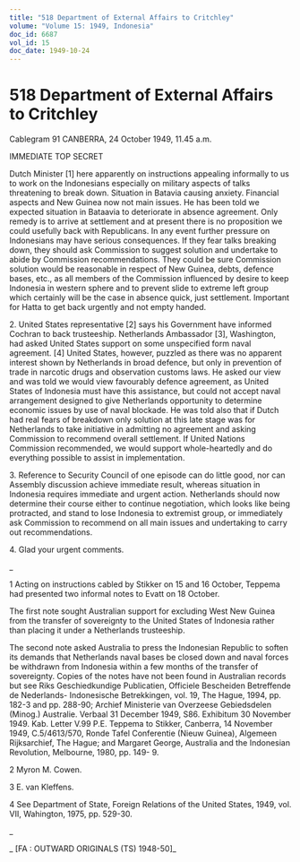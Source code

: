 ```yaml
---
title: "518 Department of External Affairs to Critchley"
volume: "Volume 15: 1949, Indonesia"
doc_id: 6687
vol_id: 15
doc_date: 1949-10-24
---
```


# 518 Department of External Affairs to Critchley

Cablegram 91 CANBERRA, 24 October 1949, 11.45 a.m.

IMMEDIATE TOP SECRET

Dutch Minister [1] here apparently on instructions appealing informally to us to work on the Indonesians especially on military aspects of talks threatening to break down. Situation in Batavia causing anxiety. Financial aspects and New Guinea now not main issues. He has been told we expected situation in Bataavia to deteriorate in absence agreement. Only remedy is to arrive at settlement and at present there is no proposition we could usefully back with Republicans. In any event further pressure on Indonesians may have serious consequences. If they fear talks breaking down, they should ask Commission to suggest solution and undertake to abide by Commission recommendations. They could be sure Commission solution would be reasonable in respect of New Guinea, debts, defence bases, etc., as all members of the Commission influenced by desire to keep Indonesia in western sphere and to prevent slide to extreme left group which certainly will be the case in absence quick, just settlement. Important for Hatta to get back urgently and not empty handed.

2\. United States representative [2] says his Government have informed Cochran to back trusteeship. Netherlands Ambassador [3], Washington, had asked United States support on some unspecified form naval agreement. [4] United States, however, puzzled as there was no apparent interest shown by Netherlands in broad defence, but only in prevention of trade in narcotic drugs and observation customs laws. He asked our view and was told we would view favourably defence agreement, as United States of Indonesia must have this assistance, but could not accept naval arrangement designed to give Netherlands opportunity to determine economic issues by use of naval blockade. He was told also that if Dutch had real fears of breakdown only solution at this late stage was for Netherlands to take initiative in admitting no agreement and asking Commission to recommend overall settlement. If United Nations Commission recommended, we would support whole-heartedly and do everything possible to assist in implementation.

3\. Reference to Security Council of one episode can do little good, nor can Assembly discussion achieve immediate result, whereas situation in Indonesia requires immediate and urgent action. Netherlands should now determine their course either to continue negotiation, which looks like being protracted, and stand to lose Indonesia to extremist group, or immediately ask Commission to recommend on all main issues and undertaking to carry out recommendations.

4\. Glad your urgent comments.

_

1 Acting on instructions cabled by Stikker on 15 and 16 October, Teppema had presented two informal notes to Evatt on 18 October.

The first note sought Australian support for excluding West New Guinea from the transfer of sovereignty to the United States of Indonesia rather than placing it under a Netherlands trusteeship.

The second note asked Australia to press the Indonesian Republic to soften its demands that Netherlands naval bases be closed down and naval forces be withdrawn from Indonesia within a few months of the transfer of sovereignty. Copies of the notes have not been found in Australian records but see Riks Geschiedkundige Publicatien, Officiele Bescheiden Betreffende de Nederlands- Indonesische Betrekkingen, vol. 19, The Hague, 1994, pp. 182-3 and pp. 288-90; Archief Ministerie van Overzeese Gebiedsdelen (Minog.) Australie. Verbaal 31 December 1949, S86. Exhibitum 30 November 1949. Kab. Letter V.99 P.E. Teppema to Stikker, Canberra, 14 November 1949, C.5/4613/570, Ronde Tafel Conferentie (Nieuw Guinea), Algemeen Rijksarchief, The Hague; and Margaret George, Australia and the Indonesian Revolution, Melbourne, 1980, pp. 149- 9.

2 Myron M. Cowen.

3 E. van Kleffens.

4 See Department of State, Foreign Relations of the United States, 1949, vol. VII, Wahington, 1975, pp. 529-30.

_

_ [FA : OUTWARD ORIGINALS (TS) 1948-50]_

